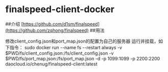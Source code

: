 # finalspeed-client-docker

##介绍
[https://github.com/d1sm/finalspeed](https://github.com/zqhong/finalspeed)
##用法

修改client_config.json和port_map.json的配置为自己的服务器
运行并挂载，如下指令：
sudo docker run --name fs --restart always -v $PWD/fs/client_config.json:/fs/client_config.json -v $PWD/fs/port_map.json:/fs/port_map.json -d -p 1099:1099 -p 2200:2200 daocloud.io/chenug/finalspeed-client:latest

